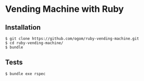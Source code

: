 # Vending Machine with Ruby

## Installation

```
$ git clone https://github.com/ogom/ruby-vending-machine.git
$ cd ruby-vending-machine/
$ bundle
```

## Tests

```
$ bundle exe rspec
```
